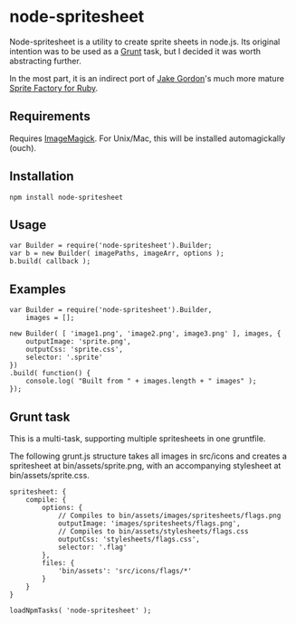 # node-spritesheet

Node-spritesheet is a utility to create sprite sheets in node.js. Its original
intention was to be used as a [Grunt](https://github.com/cowboy/grunt) task,
but I decided it was worth abstracting further.

In the most part, it is an indirect port of
[Jake Gordon](https://github.com/jakesgordon)'s much more mature
[Sprite Factory for Ruby](https://github.com/jakesgordon/sprite-factory).

## Requirements

Requires [ImageMagick](http://www.imagemagick.org). For Unix/Mac, this will
be installed automagickally (ouch).

## Installation

	npm install node-spritesheet

## Usage

	var Builder = require('node-spritesheet').Builder;
	var b = new Builder( imagePaths, imageArr, options );
	b.build( callback );

## Examples

	var Builder = require('node-spritesheet').Builder,
		images = [];
	
	new Builder( [ 'image1.png', 'image2.png', image3.png' ], images, {
		outputImage: 'sprite.png',
		outputCss: 'sprite.css',
		selector: '.sprite'
	})
	.build( function() {
		console.log( "Built from " + images.length + " images" );
	});

## Grunt task

This is a multi-task, supporting multiple spritesheets in one gruntfile.

The following grunt.js structure takes all images in src/icons and creates
a spritesheet at bin/assets/sprite.png, with an accompanying stylesheet at
bin/assets/sprite.css.

	spritesheet: {
		compile: {
			options: {
				// Compiles to bin/assets/images/spritesheets/flags.png
				outputImage: 'images/spritesheets/flags.png',
				// Compiles to bin/assets/stylesheets/flags.css
				outputCss: 'stylesheets/flags.css',
				selector: '.flag'
			},
			files: {
				'bin/assets': 'src/icons/flags/*'
			}
		}
	}
	
	loadNpmTasks( 'node-spritesheet' );
